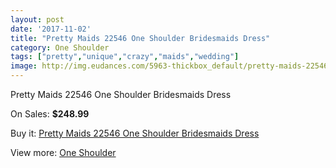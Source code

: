 ```yaml
---
layout: post
date: '2017-11-02'
title: "Pretty Maids 22546 One Shoulder Bridesmaids Dress"
category: One Shoulder
tags: ["pretty","unique","crazy","maids","wedding"]
image: http://img.eudances.com/5963-thickbox_default/pretty-maids-22546-one-shoulder-bridesmaids-dress.jpg
---
```

Pretty Maids 22546 One Shoulder Bridesmaids Dress

On Sales: **$248.99**
<a href="https://www.eudances.com/en/one-shoulder/2116-pretty-maids-22546-one-shoulder-bridesmaids-dress.html"><amp-img layout="responsive" width="600" height="600" src="//img.eudances.com/5963-thickbox_default/pretty-maids-22546-one-shoulder-bridesmaids-dress.jpg" alt="Pretty Maids 22546 One Shoulder Bridesmaids Dress 0" /></a>
<a href="https://www.eudances.com/en/one-shoulder/2116-pretty-maids-22546-one-shoulder-bridesmaids-dress.html"><amp-img layout="responsive" width="600" height="600" src="//img.eudances.com/5964-thickbox_default/pretty-maids-22546-one-shoulder-bridesmaids-dress.jpg" alt="Pretty Maids 22546 One Shoulder Bridesmaids Dress 1" /></a>

Buy it: [Pretty Maids 22546 One Shoulder Bridesmaids Dress](https://www.eudances.com/en/one-shoulder/2116-pretty-maids-22546-one-shoulder-bridesmaids-dress.html "Pretty Maids 22546 One Shoulder Bridesmaids Dress")

View more: [One Shoulder](https://www.eudances.com/en/23-one-shoulder "One Shoulder")